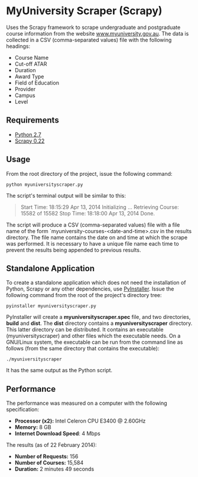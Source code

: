 # MyUniversity Scraper (Scrapy)

Uses the Scrapy framework to scrape undergraduate and postgraduate course information from the website www.myuniversity.gov.au. The data is collected in a CSV (comma-separated values) file with the following headings:

* Course Name
* Cut-off ATAR
* Duration
* Award Type
* Field of Education
* Provider
* Campus
* Level

## Requirements

* [Python 2.7](http://python.org/downloads/)
* [Scrapy 0.22](http://doc.scrapy.org/en/latest/intro/install.html)

## Usage

From the root directory of the project, issue the following command:

	python myuniversityscraper.py

The script's terminal output will be similar to this:

> Start Time:  18:15:29 Apr 13, 2014
> Initializing ...
> Retrieving Course: 15582 of 15582
> Stop Time:  18:18:00 Apr 13, 2014
> Done.

The script will produce a CSV (comma-separated values) file with a file name of the form `myuniversity-courses-&lt;date-and-time&gt;.csv in the results directory. The file name contains the date on and time at which the scrape was performed. It is necessary to have a unique file name each time to prevent the results being appended to previous results.

## Standalone Application

To create a standalone application which does not need the installation of Python, Scrapy or any other dependencies, use [PyInstaller](http://pythonhosted.org/PyInstaller/#installing-using-pip). Issue the following command from the root of the project's directory tree:

	pyinstaller myuniversityscraper.py

PyInstaller will create a **myuniversityscraper.spec** file, and two directories, **build** and **dist**. The **dist** directory contains a **myuniversityscraper** directory. This latter directory can be distributed. It contains an executable (myuniversityscraper) and other files which the executable needs. On a GNU/Linux system, the executable can be run from the command line as follows (from the same directory that contains the executable):

	./myuniversityscraper

It has the same output as the Python script.

## Performance

The performance was measured on a computer with the following specification:

* __Processor (x2):__ Intel Celeron CPU E3400 @ 2.60GHz
* __Memory:__ 8 GB
* __Internet Download Speed__: 4 Mbps

The results (as of 22 February 2014):

* __Number of Requests:__ 156
* __Number of Courses:__ 15,584
* __Duration:__ 2 minutes 49 seconds
